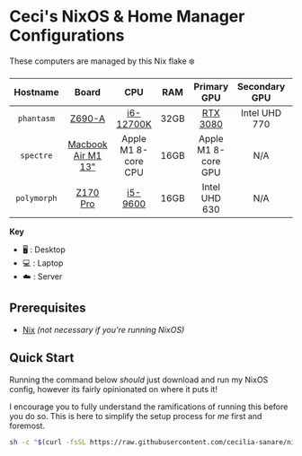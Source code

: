 # Ceci's NixOS & Home Manager Configurations

These computers are managed by this Nix flake ❄️

|  Hostname   |                Board                |            CPU            | RAM  |       Primary GPU        | Secondary GPU | Role | OS  | State |
| :---------: | :---------------------------------: | :-----------------------: | :--: | :----------------------: | :-----------: | :--: | :-: | :---: |
| `phantasm`  |      [Z690-A][Phantasm-Board]       | [i6-12700K][Phantasm-CPU] | 32GB | [RTX 3080][Phantasm-GPU] | Intel UHD 770 |  🖥️  | ❄️  |  ✅   |
|  `spectre`  | [Macbook Air M1 13"][Spectre-Board] |    Apple M1 8-core CPU    | 16GB |   Apple M1 8-core GPU    |      N/A      | 💻️  | 🍏  |  🚧   |
| `polymorph` |     [Z170 Pro][Polymorph-Board]     | [i5-9600][Polymorph-CPU]  | 16GB |      Intel UHD 630       |      N/A      |  ☁️  | ❄️  |  🚧   |

**Key**

- 🖥️ : Desktop
- 💻️ : Laptop
- ☁️ : Server

## Prerequisites

- [Nix](https://nixos.org/download) _(not necessary if you're running NixOS)_

## Quick Start

Running the command below _should_ just download and run my NixOS config, however its fairly opinionated on where it puts it!

I encourage you to fully understand the ramifications of running this before you do so.
This is here to simplify the setup process for _me_ first and foremost.

```sh
sh -c "$(curl -fsSL https://raw.githubusercontent.com/cecilia-sanare/nix-config/main/setup.sh)" -s <hostname>
```

<!-- Phantasm Links -->

[Phantasm-Board]: https://rog.asus.com/us/motherboards/rog-strix/rog-strix-z690-a-gaming-wifi-d4-model/spec/
[Phantasm-CPU]: https://www.intel.com/content/www/us/en/products/sku/134594/intel-core-i712700k-processor-25m-cache-up-to-5-00-ghz/specifications.html
[Phantasm-GPU]: https://www.gigabyte.com/Graphics-Card/GV-N3080VISION-OC-10GD-rev-20/sp#sp

<!-- Spectre Links -->

[Spectre-Board]: https://support.apple.com/kb/SP825

<!-- Polymorph Links -->

[Polymorph-Board]: https://motherboarddb.com/motherboards/729/Z170-Pro/
[Polymorph-CPU]: https://www.intel.com/content/www/us/en/products/sku/134900/intel-core-i59600-processor-9m-cache-up-to-4-60-ghz/specifications.html
